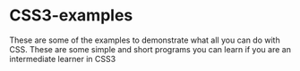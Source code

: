 # CSS3-examples

These are some of the examples to demonstrate what all you can do with CSS. These are some simple and short programs you can learn if you are an intermediate learner in CSS3
